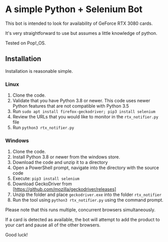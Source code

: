 # A simple Python + Selenium Bot

This bot is intended to look for availability of GeForce RTX 3080 cards.

It's very straightforward to use but assumes a little knowledge of python.

Tested on Pop!_OS.

## Installation

Installation is reasonable simple.

### Linux

1. Clone the code.
2. Validate that you have Python 3.8 or newer. This code uses newer Python features that are not compatible with Python 3.5
3. Run `sudo apt install firefox-geckodriver; pip3 install selenium`
4. Review the URLs that you would like to monitor in the `rtx_notifier.py` file
5. Run `python3 rtx_notifier.py`

### Windows

1. Clone the code.
2. Install Python 3.8 or newer from the windows store.
3. Download the code and unzip it to a directory
4. Open a PowerShell prompt, navigate into the directory with the source code
5. Execute: `pip3 install selenium`
6. Download GeckoDriver from [https://github.com/mozilla/geckodriver/releases]
7. Unzip the folder and place `geckodriver.exe` into the folder `rtx_notifier`
8. Run the tool using `python3 rtx_notifier.py` using the command prompt.


Please note that this runs multiple, concurrent browsers simultaneously.

If a card is detected as available, the bot will attempt to add the product to your cart and pause all of the other browsers.

Good luck!
